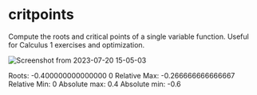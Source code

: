 # critpoints
Compute the roots and critical points of a single variable function. Useful for Calculus 1 exercises and optimization.

![Screenshot from 2023-07-20 15-05-03](https://github.com/funghetto/critpoints/assets/17205637/e45b4af2-84a8-46b4-aa19-cd8c33557c20)

Roots:
-0.400000000000000
0
Relative Max:
-0.266666666666667
Relative Min:
0
Absolute max:
0.4
Absolute min:
-0.6
